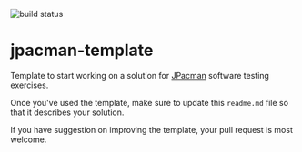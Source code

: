 ![build status](https://travis-ci.org/SERG-Delft/jpacman-template.svg?branch=master)

jpacman-template
================

Template to start working on a solution for [JPacman][] software testing exercises.

Once you've used the template, make sure to update this `readme.md` file so that it describes your solution.

If you have suggestion on improving the template, your pull request is most welcome.

[jpacman]: http://github.com/SERG-Delft/jpacman-framework
